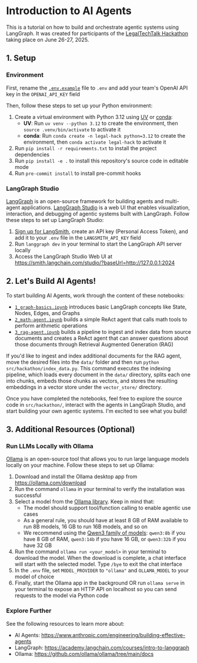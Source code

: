 # Introduction to AI Agents

This is a tutorial on how to build and orchestrate agentic systems using LangGraph. It was created for participants of the [LegalTechTalk Hackathon](https://www.legaltech-talk.com/legaltechtalk-hackathon/) taking place on June 26-27, 2025.

## 1. Setup

### Environment

First, rename the [`.env.example`](./.env.example) file to `.env` and add your team's OpenAI API key in the `OPENAI_API_KEY` field

Then, follow these steps to set up your Python environment:
1. Create a virtual environment with Python 3.12 using [UV](https://docs.astral.sh/uv/getting-started/installation/) or [conda](https://docs.conda.io/projects/conda/en/stable/user-guide/install/index.html):
    - **UV**: Run `uv venv --python 3.12` to create the environment, then `source .venv/bin/activate` to activate it
    - **conda**: Run `conda create -n legal-hack python=3.12` to create the environment, then `conda activate legal-hack` to activate it
2. Run `pip install -r requirements.txt` to install the project dependencies
3. Run `pip install -e .` to install this repository's source code in editable mode
4. Run `pre-commit install` to install pre-commit hooks

### LangGraph Studio

[LangGraph](https://langchain-ai.github.io/langgraph/) is an open-source framework for building agents and multi-agent applications. [LangGraph Studio](https://langchain-ai.github.io/langgraph/concepts/langgraph_studio/) is a web UI that enables visualization, interaction, and debugging of agentic systems built with LangGraph. Follow these steps to set up LangGraph Studio:
1. [Sign up for LangSmith](https://smith.langchain.com/settings?__hstc=5909356.74979cac47c29358b9e8426e0283c1f3.1750601004239.1750619531728.1750635426214.3&__hssc=5909356.4.1750635426214&__hsfp=268443588&_gl=1*1l57sy0*_gcl_au*Nzc0NTQ0NTcyLjE3NTA2MDEwMDI.*_ga*OTQ4MzIzOTcyLjE3NDA2MTgxMTQ.*_ga_47WX3HKKY2*czE3NTA2MzU0MjQkbzYkZzEkdDE3NTA2MzY1NjYkajYwJGwwJGgw), create an API key (Personal Access Token), and add it to your `.env` file in the `LANGSMITH_API_KEY` field
2. Run `langgraph dev` in your terminal to start the LangGraph API server locally
3. Access the LangGraph Studio Web UI at https://smith.langchain.com/studio/?baseUrl=http://127.0.0.1:2024

## 2. Let's Build AI Agents!

To start building AI Agents, work through the content of these notebooks:
- [`1_graph-basics.ipynb`](notebooks/1_graph-basics.ipynb) introduces basic LangGraph concepts like State, Nodes, Edges, and Graphs
- [`2_math-agent.ipynb`](notebooks/2_math-agent.ipynb) builds a simple ReAct agent that calls math tools to perform arithmetic operations
- [`3_rag-agent.ipynb`](notebooks/3_rag-agent.ipynb) builds a pipeline to ingest and index data from source documents and creates a ReAct agent that can answer questions about those documents through Retrieval Augmented Generation (RAG)

If you'd like to ingest and index additional documents for the RAG agent, move the desired files into the `data/` folder and then run `python src/hackathon/index_data.py`. This command executes the indexing pipeline, which loads every document in the `data/` directory, splits each one into chunks, embeds those chunks as vectors, and stores the resulting embeddings in a vector store under the `vector_store/` directory.

Once you have completed the notebooks, feel free to explore the source code in `src/hackathon/`, interact with the agents in LangGraph Studio, and start building your own agentic systems. I'm excited to see what you build!

## 3. Additional Resources (Optional)

### Run LLMs Locally with Ollama

[Ollama](https://ollama.com/) is an open-source tool that allows you to run large language models locally on your machine. Follow these steps to set up Ollama:
1. Download and install the Ollama desktop app from https://ollama.com/download
2. Run the command `ollama` in your terminal to verify the installation was successful
3. Select a model from the [Ollama library](https://ollama.com/library). Keep in mind that:
    - The model should support tool/function calling to enable agentic use cases
    - As a general rule, you should have at least 8 GB of RAM available to run 8B models, 16 GB to run 16B models, and so on
    - We recommend using the [Qwen3 family of models](https://ollama.com/library/qwen3): `qwen3:8b` if you have 8 GB of RAM, `qwen3:14b` if you have 16 GB, or `qwen3:32b` if you have 32 GB
4. Run the command `ollama run <your_model>` in your terminal to download the model. When the download is complete, a chat interface will start with the selected model. Type `/bye` to exit the chat interface
5. In the `.env` file, set `MODEL_PROVIDER` to `"ollama"` and `OLLAMA_MODEL` to your model of choice
6. Finally, start the Ollama app in the background OR run `ollama serve` in your terminal to expose an HTTP API on localhost so you can send requests to the model via Python code

### Explore Further

See the following resources to learn more about:
- AI Agents: https://www.anthropic.com/engineering/building-effective-agents
- LangGraph: https://academy.langchain.com/courses/intro-to-langgraph
- Ollama: https://github.com/ollama/ollama/tree/main/docs
